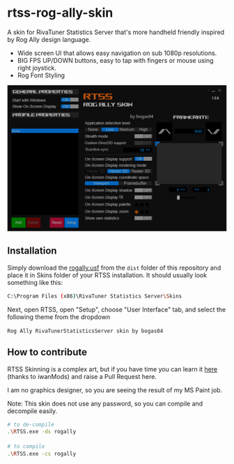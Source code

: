 # rtss-rog-ally-skin
A skin for RivaTuner Statistics Server that's more handheld friendly inspired by Rog Ally design language.

* Wide screen UI that allows easy navigation on sub 1080p resolutions.
* BIG FPS UP/DOWN buttons, easy to tap with fingers or mouse using right joystick.
* Rog Font Styling

![Preview Image of Rog Ally Skin](.github/preview.png)

## Installation

Simply download the [rogally.usf](./dist/rogally.usf) from the `dist` folder of this repository and place it in Skins folder of your RTSS installation. It should usually look something like this:

```bash
C:\Program Files (x86)\RivaTuner Statistics Server\Skins
```

Next, open RTSS, open "Setup", choose "User Interface" tab, and select the following theme from the dropdown

`Rog Ally RivaTunerStatisticsServer skin by bogas04`

## How to contribute

RTSS Skinning is a complex art, but if you have time you can learn it [here](https://www.youtube.com/watch?v=9RUTD9AUptU) (thanks to iwanMods) and raise a Pull Request here.

I am no graphics designer, so you are seeing the result of my MS Paint job.

Note: This skin does not use any password, so you can compile and decompile easily.

```bash
# to de-compile
.\RTSS.exe -ds rogally

# to compile
.\RTSS.exe -cs rogally
```